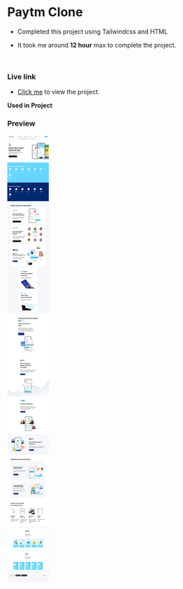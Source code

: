 # Paytm Clone

- Completed this project using Tailwindcss and HTML

- It took me around **12 hour** max to complete the project.

<br>

### Live link

- [Click me](https://my-paytm-clone.vercel.app/) to view the project.



**Used in Project**

### Preview

![screeenshot](./desktop.png)
